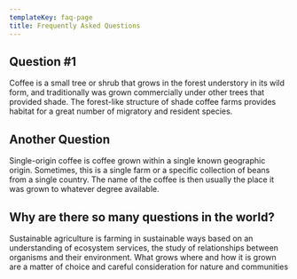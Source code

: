 ```yaml
---
templateKey: faq-page
title: Frequently Asked Questions
---
```

## Question #1

Coffee is a small tree or shrub that grows in the forest understory in its wild form, and traditionally was grown commercially under other trees that provided shade. The forest-like structure of shade coffee farms provides habitat for a great number of migratory and resident species.


## Another Question

Single-origin coffee is coffee grown within a single known geographic origin. Sometimes, this is a single farm or a specific collection of beans from a single country. The name of the coffee is then usually the place it was grown to whatever degree available.


## Why are there so many questions in the world? 

Sustainable agriculture is farming in sustainable ways based on an understanding of ecosystem services, the study of relationships between organisms and their environment. What grows where and how it is grown are a matter of choice and careful consideration for nature and communities
